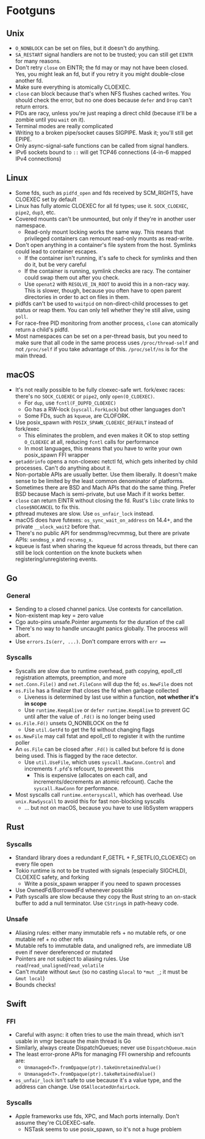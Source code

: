 # Footguns

## Unix

- `O_NONBLOCK` can be set on files, but it doesn't do anything.
- `SA_RESTART` signal handlers are not to be trusted; you can still get `EINTR` for many reasons.
- Don't retry `close` on EINTR; the fd may or may not have been closed. Yes, you might leak an fd, but if you retry it you might double-close another fd.
- Make sure everything is atomically CLOEXEC.
- `close` can block because that's when NFS flushes cached writes. You should check the error, but no one does because `defer` and `Drop` can't return errors.
- PIDs are racy, unless you're just reaping a direct child (because it'll be a zombie until you `wait` on it).
- Terminal modes are really complicated
- Writing to a broken pipe/socket causes SIGPIPE. Mask it; you'll still get EPIPE.
- Only async-signal-safe functions can be called from signal handlers.
- IPv6 sockets bound to `::` will get TCP46 connections (4-in-6 mapped IPv4 connections)

## Linux

- Some fds, such as `pidfd_open` and fds received by SCM_RIGHTS, have CLOEXEC set by default
- Linux has fully atomic CLOEXEC for all fd types; use it. `SOCK_CLOEXEC`, `pipe2`, `dup3`, etc.
- Covered mounts can't be unmounted, but only if they're in another user namespace.
  - Read-only mount locking works the same way. This means that privileged containers can remount read-only mounts as read-write.
- Don't open anything in a container's file system from the host. Symlinks could lead to container escapes.
  - If the container isn't running, it's safe to check for symlinks and then do it, but be very careful
  - If the container is running, symlink checks are racy. The container could swap them out after you check.
  - Use `openat2` with `RESOLVE_IN_ROOT` to avoid this in a non-racy way. This is slower, though, because you often have to open parent directories in order to act on files in them.
- pidfds can't be used to `waitpid` on non-direct-child processes to get status or reap them. You can only tell whether they're still alive, using `poll`.
- For race-free PID monitoring from another process, `clone` can atomically return a child's pidfd.
- Most namespaces can be set on a per-thread basis, but you need to make sure that all code in the same process uses `/proc/thread-self` and not `/proc/self` if you take advantage of this. `/proc/self/ns` is for the main thread.

## macOS

- It's not really possible to be fully cloexec-safe wrt. fork/exec races: there's no `SOCK_CLOEXEC` or `pipe2`, only `open(O_CLOEXEC)`.
  - For `dup`, use `fcntl(F_DUPFD_CLOEXEC)`
  - Go has a RW-lock (`syscall.ForkLock`) but other languages don't
  - Some FDs, such as `kqueue`, are CLOFORK.
- Use posix_spawn with `POSIX_SPAWN_CLOEXEC_DEFAULT` instead of fork/exec
  - This eliminates the problem, and even makes it OK to stop setting `O_CLOEXEC` at all, reducing `fcntl` calls for performance
  - In most languages, this means that you have to write your own posix_spawn FFI wrapper
- `getaddrinfo` opens a non-cloexec netctl fd, which gets inherited by child processes. Can't do anything about it.
- Non-portable APIs are usually better. Use them liberally. It doesn't make sense to be limited by the least common denominator of platforms.
- Sometimes there are BSD and Mach APIs that do the same thing. Prefer BSD because Mach is semi-private, but use Mach if it works better.
- `close` can return EINTR without closing the fd. Rust's `libc` crate links to `close$NOCANCEL` to fix this.
- pthread mutexes are slow. Use `os_unfair_lock` instead.
- macOS does have futexes: `os_sync_wait_on_address` on 14.4+, and the private `__ulock_wait2` before that.
- There's no public API for sendmmsg/recvmmsg, but there are private APIs: `sendmsg_x` and `recvmsg_x`.
- kqueue is fast when sharing the kqueue fd across threads, but there can still be lock contention on the knote buckets when registering/unregistering events.

## Go

### General

- Sending to a closed channel panics. Use contexts for cancellation.
- Non-existent map key = zero value
- Cgo auto-pins unsafe.Pointer arguments for the duration of the call
- There's no way to handle uncaught panics globally. The process will abort.
- Use `errors.Is(err, ...)`. Don't compare errors with `err ==`

### Syscalls

- Syscalls are slow due to runtime overhead, path copying, epoll_ctl registration attempts, preemption, and more
- `net.Conn.File()` and `net.FileConn` will dup the fd; `os.NewFile` does not
- `os.File` has a finalizer that closes the fd when garbage collected
  - Liveness is determined by last use within a function, **not whether it's in scope**
  - Use `runtime.KeepAlive` or `defer runtime.KeepAlive` to prevent GC until after the value of `.Fd()` is no longer being used
- `os.File.Fd()` unsets O_NONBLOCK on the fd
  - Use `util.GetFd` to get the fd without changing flags
- `os.NewFile` may call fstat and epoll_ctl to register it with the runtime poller
- An `os.File` can be closed after `.Fd()` is called but before fd is done being used. This is flagged by the race detector.
  - Use `util.UseFile`, which uses `syscall.RawConn.Control` and increments `f.pfd`'s refcount, to prevent this
    - This is expensive (allocates on each call, and increments/decrements an atomic refcount). Cache the `syscall.RawConn` for performance.
- Most syscalls call `runtime.entersyscall`, which has overhead. Use `unix.RawSyscall` to avoid this for fast non-blocking syscalls
  - ... but not on macOS, because you have to use libSystem wrappers

## Rust

### Syscalls

- Standard library does a redundant F_GETFL + F_SETFL(O_CLOEXEC) on every file open
- Tokio runtime is not to be trusted with signals (especially SIGCHLD), CLOEXEC safety, and forking
  - Write a posix_spawn wrapper if you need to spawn processes
- Use OwnedFd/BorrowedFd whenever possible
- Path syscalls are slow because they copy the Rust string to an on-stack buffer to add a null terminator. Use `CString`s in path-heavy code.

### Unsafe

- Aliasing rules: either many immutable refs + no mutable refs, or one mutable ref + no other refs
- Mutable refs to immutable data, and unaligned refs, are immediate UB even if never dereferenced or mutated
- Pointers are not subject to aliasing rules. Use `read`/`read_unaligned`/`read_volatile`
- Can't mutate without `&mut` (so no casting `&local` to `*mut _`; it must be `&mut local`)
- Bounds checks!

## Swift

### FFI

- Careful with async: it often tries to use the main thread, which isn't usable in vmgr because the main thread is Go
- Similarly, always create DispatchQueues; never use `DispatchQueue.main`
- The least error-prone APIs for managing FFI ownership and refcounts are:
  - `Unmanaged<T>.fromOpaque(ptr).takeUnretainedValue()`
  - `Unmanaged<T>.fromOpaque(ptr).takeRetainedValue()`
- `os_unfair_lock` isn't safe to use because it's a value type, and the address can change. Use `OSAllocatedUnfairLock`.

### Syscalls

- Apple frameworks use fds, XPC, and Mach ports internally. Don't assume they're CLOEXEC-safe.
  - NSTask seems to use posix_spawn, so it's not a huge problem
